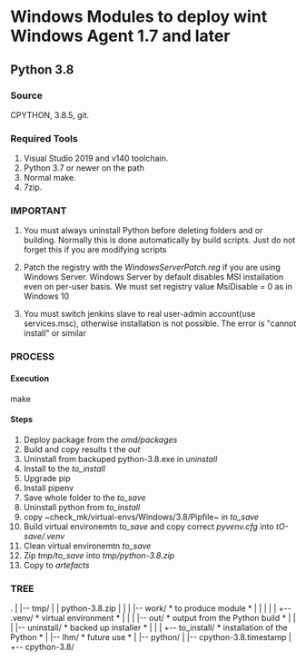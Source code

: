 # Windows Modules to deploy wint Windows Agent 1.7 and later

## Python 3.8

### Source

CPYTHON, 3.8.5, git.

### Required Tools

1. Visual Studio 2019 and v140 toolchain.
2. Python 3.7 or newer on the path
3. Normal make.
4. 7zip.

### IMPORTANT

1. You must always uninstall Python before deleting folders and or building.
Normally this is done automatically by build scripts. Just do not forget this 
if you are modifying scripts

2. Patch the registry with the *WindowsServerPatch.reg* if you are using Windows Server.
Windows Server by default disables MSI installation even on per-user basis. 
We must set registry value MsiDisable = 0 as in Windows 10

3. You must switch jenkins slave to real user-admin account(use services.msc), otherwise 
installation is not possible. The error is "cannot install" or similar

### PROCESS

#### Execution

make

#### Steps

1. Deploy package from the *omd/packages*
2. Build  and copy results t the *out*
3. Uninstall from backuped python-3.8.exe in *uninstall*
4. Install to the *to_install*
5. Upgrade pip 
6. Install pipenv
7. Save whole folder to the *to_save*
8. Uninstall python from *to_install*
9. copy ~check_mk/virtual-envs/Windows/3.8/Pipfile~ in *to_save*
10. Build virtual environemtn *to_save* and copy correct *pyvenv.cfg* into *tO-save/.venv*
11. Clean virtual environemtn *to_save*
12. Zip *tmp/to_save* into *tmp/python-3.8.zip*
13. Copy to *artefacts*



### TREE

.
|
|-- tmp/
|    |   python-3.8.zip
|    |
|    |-- work/		    * to produce module *
|    |    |
|    |    +-- .venv/	* virtual environment *
|    |
|    |-- out/		    * output from the Python build *
|    |
|    |-- uninstall/	    * backed up installer *
|    |
|    +-- to_install/	* installation of the Python *
|
|-- lhm/                * future use *
|
|-- python/
     |
     |-- cpython-3.8.timestamp
     |
     +-- cpython-3.8/

